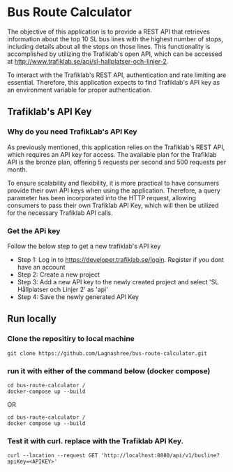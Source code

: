 # Bus Route Calculator

The objective of this application is to provide a REST API that retrieves information about the top 10 SL bus lines with the highest number of stops, including details about all the stops on those lines. This functionality is accomplished by utilizing the Trafiklab's open API, which can be accessed at http://www.trafiklab.se/api/sl-hallplatser-och-linjer-2.

To interact with the Trafiklab's REST API, authentication and rate limiting are essential. Therefore, this application expects to find Trafiklab's API key as an environment variable for proper authentication.

## Trafiklab's API Key

### Why do you need TrafikLab's API Key

As previously mentioned, this application relies on the Trafiklab's REST API, which requires an API key for access. The available plan for the Trafiklab API is the bronze plan, offering 5 requests per second and 500 requests per month.

To ensure scalability and flexibility, it is more practical to have consumers provide their own API keys when using the application. Therefore, a query parameter has been incorporated into the HTTP request, allowing consumers to pass their own Trafiklab API Key, which will then be utilized for the necessary Trafiklab API calls.

### Get the APi key

Follow the below step to get a new trafiklab's API key
 * Step 1: Log in to https://developer.trafiklab.se/login. Register if you dont have an account
 * Step 2: Create a new project
 * Step 3: Add a new API key to the newly created project and select 'SL Hållplatser och Linjer 2' as 'api'
 * Step 4: Save the newly generated API Key

## Run locally

### Clone the repositiry to local machine
```
git clone https://github.com/Lagnashree/bus-route-calculator.git
```

### run it with either of the command below (docker compose)

```
cd bus-route-calculator /
docker-compose up --build
```


OR         


```
cd bus-route-calculator /
docker compose up --build
```

### Test it with curl. replace <APIKEY>  with the Trafiklab API Key.

```
curl --location --request GET 'http://localhost:8080/api/v1/busline?apiKey=<APIKEY>'
```